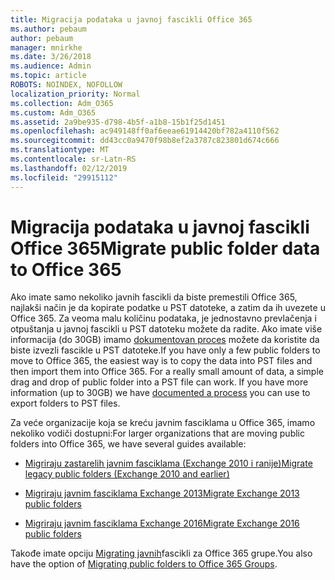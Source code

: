 ```yaml
---
title: Migracija podataka u javnoj fascikli Office 365
ms.author: pebaum
author: pebaum
manager: mnirkhe
ms.date: 3/26/2018
ms.audience: Admin
ms.topic: article
ROBOTS: NOINDEX, NOFOLLOW
localization_priority: Normal
ms.collection: Adm_O365
ms.custom: Adm_O365
ms.assetid: 2a9be935-d798-4b5f-a1b8-15b1f25d1451
ms.openlocfilehash: ac949148ff0af6eeae61914420bf782a4110f562
ms.sourcegitcommit: dd43cc0a9470f98b8ef2a3787c823801d674c666
ms.translationtype: MT
ms.contentlocale: sr-Latn-RS
ms.lasthandoff: 02/12/2019
ms.locfileid: "29915112"
---
```

# <a name="migrate-public-folder-data-to-office-365"></a><span data-ttu-id="29cca-102">Migracija podataka u javnoj fascikli Office 365</span><span class="sxs-lookup"><span data-stu-id="29cca-102">Migrate public folder data to Office 365</span></span>

<span data-ttu-id="29cca-p101">Ako imate samo nekoliko javnih fascikli da biste premestili Office 365, najlakši način je da kopirate podatke u PST datoteke, a zatim da ih uvezete u Office 365. Za veoma malu količinu podataka, je jednostavno prevlačenja i otpuštanja u javnoj fascikli u PST datoteku možete da radite. Ako imate više informacija (do 30GB) imamo [dokumentovan proces](https://technet.microsoft.com/library/dn874017%28v=exchg.150%29.aspx#PSTMigrate) možete da koristite da biste izvezli fascikle u PST datoteke.</span><span class="sxs-lookup"><span data-stu-id="29cca-p101">If you have only a few public folders to move to Office 365, the easiest way is to copy the data into PST files and then import them into Office 365. For a really small amount of data, a simple drag and drop of public folder into a PST file can work. If you have more information (up to 30GB) we have [documented a process](https://technet.microsoft.com/library/dn874017%28v=exchg.150%29.aspx#PSTMigrate) you can use to export folders to PST files.</span></span> 
  
<span data-ttu-id="29cca-106">Za veće organizacije koja se kreću javnim fasciklama u Office 365, imamo nekoliko vodiči dostupni:</span><span class="sxs-lookup"><span data-stu-id="29cca-106">For larger organizations that are moving public folders into Office 365, we have several guides available:</span></span>
  
- [<span data-ttu-id="29cca-107">Migriraju zastarelih javnim fasciklama (Exchange 2010 i ranije)</span><span class="sxs-lookup"><span data-stu-id="29cca-107">Migrate legacy public folders (Exchange 2010 and earlier)</span></span>](https://technet.microsoft.com/library/dn874017%28v=exchg.150%29.aspx)
    
- [<span data-ttu-id="29cca-108">Migriraju javnim fasciklama Exchange 2013</span><span class="sxs-lookup"><span data-stu-id="29cca-108">Migrate Exchange 2013 public folders</span></span>](https://technet.microsoft.com/library/mt798260%28v=exchg.150%29.aspx)
    
- [<span data-ttu-id="29cca-109">Migriraju javnim fasciklama Exchange 2016</span><span class="sxs-lookup"><span data-stu-id="29cca-109">Migrate Exchange 2016 public folders</span></span>](https://technet.microsoft.com/library/mt798260%28v=exchg.160%29.aspx)
    
<span data-ttu-id="29cca-110">Takođe imate opciju [Migrating javnih](https://technet.microsoft.com/library/mt843872%28v=exchg.150%29.aspx)fascikli za Office 365 grupe.</span><span class="sxs-lookup"><span data-stu-id="29cca-110">You also have the option of [Migrating public folders to Office 365 Groups](https://technet.microsoft.com/library/mt843872%28v=exchg.150%29.aspx).</span></span>
  

